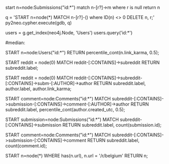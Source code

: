 start n=node:Submissions("id:*")
match n-[r?]->m
where r is null
return n

q = 'START n=node(*) MATCH n-[r?]-() where ID(n) <> 0 DELETE n, r;'
py2neo.cypher.execute(gdb, q)

users = g.get_index(neo4j.Node, 'Users')
users.query('id:*')

#median:

START n=node:Users("id:*") RETURN percentile_cont(n.link_karma, 0.5);

START reddit = node(0) MATCH reddit-[:CONTAINS]->subreddit RETURN subreddit.label;

START reddit = node(0) MATCH reddit-[:CONTAINS]->subreddit-[:CONTAINS]->subm-[:AUTHOR]->author RETURN subreddit.label, author.label, author.link_karma;

START comment=node:Comments("id:*") MATCH subreddit-[:CONTAINS]->submission-[:CONTAINS]->comment-[:AUTHOR]->author RETURN subreddit.label, percentile_cont(author.created_utc, 0.5);


START submission=node:Submissions("id:*") MATCH subreddit-[:CONTAINS]->submission RETURN subreddit.label, count(submission.id);

START comment=node:Comments("id:*") MATCH subreddit-[:CONTAINS]->submission-[:CONTAINS]->comment RETURN subreddit.label, count(comment.id);

START n=node(*) WHERE has(n.url), n.url = '/r/belgium' RETURN n;
